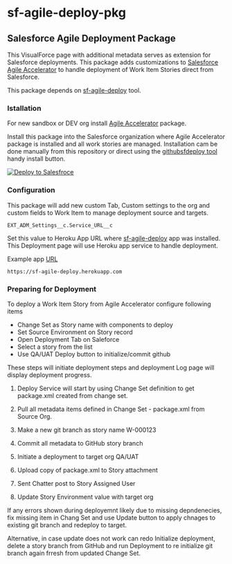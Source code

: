 # sf-agile-deploy-pkg
## Salesforce Agile Deployment Package

This VisualForce page with additional metadata serves as extension for Salesforce deployments. This package adds customizations to [Salesforce Agile Accelerator](https://appexchange.salesforce.com/listingDetail?listingId=a0N30000000ps3jEAA) to handle deployment of Work Item Stories direct from Salesforce. 

This package depends on [sf-agile-deploy](https://github.com/iandrosov/sf-agile-deploy) tool.

### Istallation

For new sandbox or DEV org install [Agile Accelerator](https://appexchange.salesforce.com/listingDetail?listingId=a0N30000000ps3jEAA) package.

Install this package into the Salesforce organization where Agile Accelerator package is installed and all work stories are managed.
Installation cam be done manually from this repository or direct using the [githubsfdeploy tool](https://github.com/afawcett/githubsfdeploy) handy install button.

[<img alt="Deploy to Salesfroce" src="https://raw.githubusercontent.com/afawcett/githubsfdeploy/master/deploy.png">](https://githubsfdeploy.herokuapp.com/app/githubdeploy/iandrosov/sf-agile-deploy)

 
### Configuration

This package will add new custom Tab, Custom settings to the org and custom fields to Work Item to manage deployment source and targets.

`EXT_ADM_Settings__c.Service_URL__c`

Set this value to Heroku App URL where [sf-agile-deploy](https://github.com/iandrosov/sf-agile-deploy) app was installed. This Deployment page will use Heroku app service to handle deployment.

Example app [URL](https://sf-agile-deploy.herokuapp.com)

`https://sf-agile-deploy.herokuapp.com`

### Preparing for Deployment

To deploy a Work Item Story from Agile Accelerator configure following items

+ Change Set as Story name with components to deploy
+ Set Source Environment on Story record
+ Open Deployment Tab on Saleforce
+ Select a story from the list
+ Use QA/UAT Deploy button to initialize/commit github

These steps will initiate deployment steps and deployment Log page will display deployment progress.

1. Deploy Service will start by using Change Set definition to get package.xml created from change set.

2. Pull all metadata items defined in Change Set - package.xml from Source Org. 
3. Make a new git branch as story name W-000123
4. Commit all metadata to GitHub story branch
5. Initiate a deployment to target org QA/UAT
6. Upload copy of package.xml to Story attachment
7. Sent Chatter post to Story Assigned User
8. Update Story Environment value with target org

If any errors shown during deployemnt likely due to missing depndenecies, fix missing item in Chang Set and use Update button to apply chnages to existing git branch and redeploy to target.

Alternative, in case update does not work can redo Initialize deployment, delete a story branch from GitHub and run Deployment to re initialize git branch again frresh from updated Change Set. 



